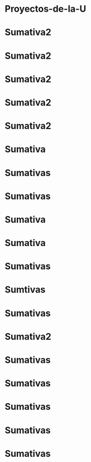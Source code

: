 # Proyectos-de-la-U
# Sumativa2
# Sumativa2
# Sumativa2
# Sumativa2
# Sumativa2
# Sumativa
# Sumativas
# Sumativas
# Sumativa
# Sumativa
# Sumativas
# Sumtivas
# Sumativas
# Sumativa2
# Sumativas
# Sumativas
# Sumativas
# Sumativas
# Sumativas
